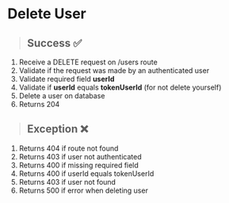 # Delete User

> ## Success ✅

1. Receive a DELETE request on /users route
2. Validate if the request was made by an authenticated user
3. Validate required field **userId**
4. Validate if **userId** equals **tokenUserId** (for not delete yourself)
5. Delete a user on database
6. Returns 204

> ## Exception ❌

1. Returns 404 if route not found
2. Returns 403 if user not authenticated
3. Returns 400 if missing required field
4. Returns 400 if userId equals tokenUserId
5. Returns 403 if user not found
6. Returns 500 if error when deleting user